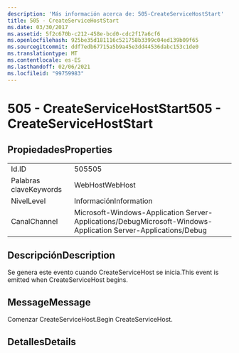 ```yaml
---
description: 'Más información acerca de: 505-CreateServiceHostStart'
title: 505 - CreateServiceHostStart
ms.date: 03/30/2017
ms.assetid: 5f2c670b-c212-458e-bcd0-cdc2f17a6cf6
ms.openlocfilehash: 925be35d181116c521758b3399c04ed139b09f65
ms.sourcegitcommit: ddf7edb67715a5b9a45e3dd44536dabc153c1de0
ms.translationtype: MT
ms.contentlocale: es-ES
ms.lasthandoff: 02/06/2021
ms.locfileid: "99759983"
---
```

# <a name="505---createservicehoststart"></a><span data-ttu-id="dce84-103">505 - CreateServiceHostStart</span><span class="sxs-lookup"><span data-stu-id="dce84-103">505 - CreateServiceHostStart</span></span>

## <a name="properties"></a><span data-ttu-id="dce84-104">Propiedades</span><span class="sxs-lookup"><span data-stu-id="dce84-104">Properties</span></span>  
  
|||  
|-|-|  
|<span data-ttu-id="dce84-105">Id.</span><span class="sxs-lookup"><span data-stu-id="dce84-105">ID</span></span>|<span data-ttu-id="dce84-106">505</span><span class="sxs-lookup"><span data-stu-id="dce84-106">505</span></span>|  
|<span data-ttu-id="dce84-107">Palabras clave</span><span class="sxs-lookup"><span data-stu-id="dce84-107">Keywords</span></span>|<span data-ttu-id="dce84-108">WebHost</span><span class="sxs-lookup"><span data-stu-id="dce84-108">WebHost</span></span>|  
|<span data-ttu-id="dce84-109">Nivel</span><span class="sxs-lookup"><span data-stu-id="dce84-109">Level</span></span>|<span data-ttu-id="dce84-110">Información</span><span class="sxs-lookup"><span data-stu-id="dce84-110">Information</span></span>|  
|<span data-ttu-id="dce84-111">Canal</span><span class="sxs-lookup"><span data-stu-id="dce84-111">Channel</span></span>|<span data-ttu-id="dce84-112">Microsoft-Windows-Application Server-Applications/Debug</span><span class="sxs-lookup"><span data-stu-id="dce84-112">Microsoft-Windows-Application Server-Applications/Debug</span></span>|  
  
## <a name="description"></a><span data-ttu-id="dce84-113">Descripción</span><span class="sxs-lookup"><span data-stu-id="dce84-113">Description</span></span>  

 <span data-ttu-id="dce84-114">Se genera este evento cuando CreateServiceHost se inicia.</span><span class="sxs-lookup"><span data-stu-id="dce84-114">This event is emitted when CreateServiceHost begins.</span></span>  
  
## <a name="message"></a><span data-ttu-id="dce84-115">Message</span><span class="sxs-lookup"><span data-stu-id="dce84-115">Message</span></span>  

 <span data-ttu-id="dce84-116">Comenzar CreateServiceHost.</span><span class="sxs-lookup"><span data-stu-id="dce84-116">Begin CreateServiceHost.</span></span>  
  
## <a name="details"></a><span data-ttu-id="dce84-117">Detalles</span><span class="sxs-lookup"><span data-stu-id="dce84-117">Details</span></span>
